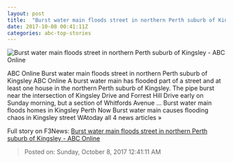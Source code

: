 ```yaml
---
layout: post
title:  "Burst water main floods street in northern Perth suburb of Kingsley - ABC Online"
date: 2017-10-08 00:41:11Z
categories: abc-top-stories
---
```


![Burst water main floods street in northern Perth suburb of Kingsley - ABC Online](http://www.abc.net.au/news/image/9027786-1x1-700x700.jpg)

ABC Online Burst water main floods street in northern Perth suburb of Kingsley ABC Online A burst water main has flooded part of a street and at least one house in the northern Perth suburb of Kingsley. The pipe burst near the intersection of Kingsley Drive and Forrest Hill Drive early on Sunday morning, but a section of Whitfords Avenue ... Burst water main floods homes in Kingsley Perth Now Burst water main causes flooding chaos in Kingsley street WAtoday all 4 news articles »


Full story on F3News: [Burst water main floods street in northern Perth suburb of Kingsley - ABC Online](http://www.f3nws.com/n/BFaGGC)

> Posted on: Sunday, October 8, 2017 12:41:11 AM
